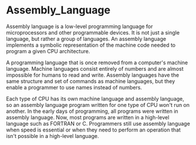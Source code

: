 # Assembly_Language
Assembly language is a low-level programming language for microprocessors and other programmable devices. It is not just a single language, but rather a group of languages. An assembly language implements a symbolic representation of the machine code needed to program a given CPU architecture. 

A programming language that is once removed from a computer's machine language. Machine languages consist entirely of numbers and are almost impossible for humans to read and write. Assembly languages have the same structure and set of commands as machine languages, but they enable a programmer to use names instead of numbers.

Each type of CPU has its own machine language and assembly language, so an assembly language program written for one type of CPU won't run on another. In the early days of programming, all programs were written in assembly language. Now, most programs are written in a high-level language such as FORTRAN or C. Programmers still use assembly language when speed is essential or when they need to perform an operation that isn't possible in a high-level language.

